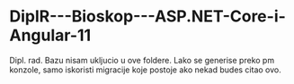 # DiplR---Bioskop---ASP.NET-Core-i-Angular-11
Dipl. rad. Bazu nisam ukljucio u ove foldere. Lako se generise preko pm konzole, samo iskoristi migracije koje postoje ako nekad budes citao ovo.
